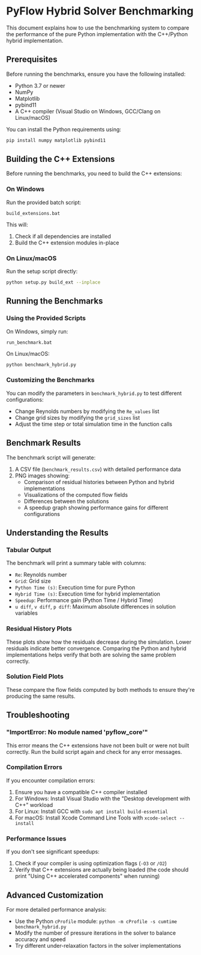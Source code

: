 # PyFlow Hybrid Solver Benchmarking

This document explains how to use the benchmarking system to compare the performance of the pure Python implementation with the C++/Python hybrid implementation.

## Prerequisites

Before running the benchmarks, ensure you have the following installed:

- Python 3.7 or newer
- NumPy
- Matplotlib
- pybind11
- A C++ compiler (Visual Studio on Windows, GCC/Clang on Linux/macOS)

You can install the Python requirements using:

```bash
pip install numpy matplotlib pybind11
```

## Building the C++ Extensions

Before running the benchmarks, you need to build the C++ extensions:

### On Windows

Run the provided batch script:

```
build_extensions.bat
```

This will:
1. Check if all dependencies are installed
2. Build the C++ extension modules in-place

### On Linux/macOS

Run the setup script directly:

```bash
python setup.py build_ext --inplace
```

## Running the Benchmarks

### Using the Provided Scripts

On Windows, simply run:

```
run_benchmark.bat
```

On Linux/macOS:

```bash
python benchmark_hybrid.py
```

### Customizing the Benchmarks

You can modify the parameters in `benchmark_hybrid.py` to test different configurations:

- Change Reynolds numbers by modifying the `Re_values` list
- Change grid sizes by modifying the `grid_sizes` list
- Adjust the time step or total simulation time in the function calls

## Benchmark Results

The benchmark script will generate:

1. A CSV file (`benchmark_results.csv`) with detailed performance data
2. PNG images showing:
   - Comparison of residual histories between Python and hybrid implementations
   - Visualizations of the computed flow fields
   - Differences between the solutions
   - A speedup graph showing performance gains for different configurations

## Understanding the Results

### Tabular Output

The benchmark will print a summary table with columns:

- `Re`: Reynolds number
- `Grid`: Grid size
- `Python Time (s)`: Execution time for pure Python
- `Hybrid Time (s)`: Execution time for hybrid implementation
- `Speedup`: Performance gain (Python Time / Hybrid Time)
- `u diff`, `v diff`, `p diff`: Maximum absolute differences in solution variables

### Residual History Plots

These plots show how the residuals decrease during the simulation. Lower residuals indicate better convergence. Comparing the Python and hybrid implementations helps verify that both are solving the same problem correctly.

### Solution Field Plots

These compare the flow fields computed by both methods to ensure they're producing the same results.

## Troubleshooting

### "ImportError: No module named 'pyflow_core'"

This error means the C++ extensions have not been built or were not built correctly. Run the build script again and check for any error messages.

### Compilation Errors

If you encounter compilation errors:

1. Ensure you have a compatible C++ compiler installed
2. For Windows: Install Visual Studio with the "Desktop development with C++" workload
3. For Linux: Install GCC with `sudo apt install build-essential`
4. For macOS: Install Xcode Command Line Tools with `xcode-select --install`

### Performance Issues

If you don't see significant speedups:
1. Check if your compiler is using optimization flags (`-O3` or `/O2`)
2. Verify that C++ extensions are actually being loaded (the code should print "Using C++ accelerated components" when running)

## Advanced Customization

For more detailed performance analysis:
- Use the Python `cProfile` module: `python -m cProfile -s cumtime benchmark_hybrid.py`
- Modify the number of pressure iterations in the solver to balance accuracy and speed
- Try different under-relaxation factors in the solver implementations

